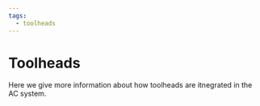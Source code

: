 ```yaml
---
tags:
  - toolheads
---
```


# Toolheads

Here we give more information about how toolheads are itnegrated in the AC system.
